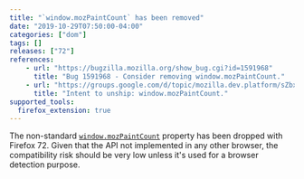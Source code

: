 ```yaml
---
title: "`window.mozPaintCount` has been removed"
date: "2019-10-29T07:50:00-04:00"
categories: ["dom"]
tags: []
releases: ["72"]
references:
    - url: "https://bugzilla.mozilla.org/show_bug.cgi?id=1591968"
      title: "Bug 1591968 - Consider removing window.mozPaintCount."
    - url: "https://groups.google.com/d/topic/mozilla.dev.platform/sZbx3Q2hIpA/discussion"
      title: "Intent to unship: window.mozPaintCount."
supported_tools:
  firefox_extension: true
---
```

The non-standard [`window.mozPaintCount`](https://developer.mozilla.org/docs/Web/API/Window/mozPaintCount) property has been dropped with Firefox 72. Given that the API not implemented in any other browser, the compatibility risk should be very low unless it's used for a browser detection purpose.
